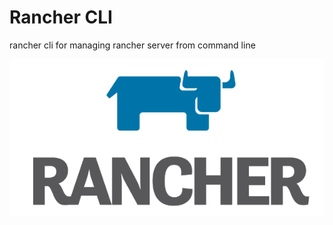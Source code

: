 # Rancher CLI
rancher cli for managing rancher server from command line

![Alt text](/rancher.png?raw=true "Rancher Logo")
